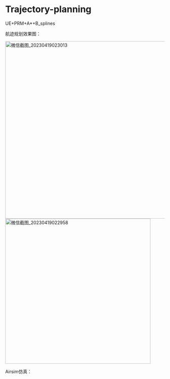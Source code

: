 # Trajectory-planning
UE+PRM+A*+B_splines

航迹规划效果图：

<img width="561" alt="微信截图_20230419023013" src="https://user-images.githubusercontent.com/91840177/232870769-264d8f8a-6df7-4710-a023-03d0cee947cf.png">

<img width="459" alt="微信截图_20230419022958" src="https://user-images.githubusercontent.com/91840177/232870761-35ef324a-af5c-4ae0-8993-6eed1f84745d.png">

Airsim仿真：


